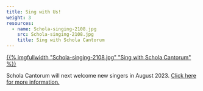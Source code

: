 ```yaml
---
title: Sing with Us!
weight: 3
resources:
  - name: Schola-singing-2108.jpg
    src: Schola-singing-2108.jpg
    title: Sing with Schola Cantorum
---
```


<a href="/sing/">{{% imgfullwidth "Schola-singing-2108.jpg" "Sing with Schola Cantorum" %}}</a>

Schola Cantorum will next welcome new singers in August 2023.
[Click here for more information.](/sing/)

